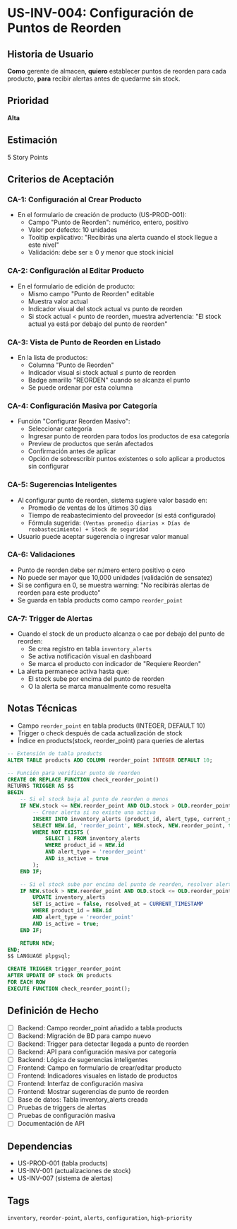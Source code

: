# US-INV-004: Configuración de Puntos de Reorden

## Historia de Usuario
**Como** gerente de almacen,
**quiero** establecer puntos de reorden para cada producto,
**para** recibir alertas antes de quedarme sin stock.

## Prioridad
**Alta**

## Estimación
5 Story Points

## Criterios de Aceptación

### CA-1: Configuración al Crear Producto
- En el formulario de creación de producto (US-PROD-001):
  - Campo "Punto de Reorden": numérico, entero, positivo
  - Valor por defecto: 10 unidades
  - Tooltip explicativo: "Recibirás una alerta cuando el stock llegue a este nivel"
  - Validación: debe ser ≥ 0 y menor que stock inicial

### CA-2: Configuración al Editar Producto
- En el formulario de edición de producto:
  - Mismo campo "Punto de Reorden" editable
  - Muestra valor actual
  - Indicador visual del stock actual vs punto de reorden
  - Si stock actual < punto de reorden, muestra advertencia: "El stock actual ya está por debajo del punto de reorden"

### CA-3: Vista de Punto de Reorden en Listado
- En la lista de productos:
  - Columna "Punto de Reorden"
  - Indicador visual si stock actual ≤ punto de reorden
  - Badge amarillo "REORDEN" cuando se alcanza el punto
  - Se puede ordenar por esta columna

### CA-4: Configuración Masiva por Categoría
- Función "Configurar Reorden Masivo":
  - Seleccionar categoría
  - Ingresar punto de reorden para todos los productos de esa categoría
  - Preview de productos que serán afectados
  - Confirmación antes de aplicar
  - Opción de sobrescribir puntos existentes o solo aplicar a productos sin configurar

### CA-5: Sugerencias Inteligentes
- Al configurar punto de reorden, sistema sugiere valor basado en:
  - Promedio de ventas de los últimos 30 días
  - Tiempo de reabastecimiento del proveedor (si está configurado)
  - Fórmula sugerida: `(Ventas promedio diarias × Días de reabastecimiento) + Stock de seguridad`
- Usuario puede aceptar sugerencia o ingresar valor manual

### CA-6: Validaciones
- Punto de reorden debe ser número entero positivo o cero
- No puede ser mayor que 10,000 unidades (validación de sensatez)
- Si se configura en 0, se muestra warning: "No recibirás alertas de reorden para este producto"
- Se guarda en tabla products como campo `reorder_point`

### CA-7: Trigger de Alertas
- Cuando el stock de un producto alcanza o cae por debajo del punto de reorden:
  - Se crea registro en tabla `inventory_alerts`
  - Se activa notificación visual en dashboard
  - Se marca el producto con indicador de "Requiere Reorden"
- La alerta permanece activa hasta que:
  - El stock sube por encima del punto de reorden
  - O la alerta se marca manualmente como resuelta

## Notas Técnicas
- Campo `reorder_point` en tabla products (INTEGER, DEFAULT 10)
- Trigger o check después de cada actualización de stock
- Índice en products(stock, reorder_point) para queries de alertas

```sql
-- Extensión de tabla products
ALTER TABLE products ADD COLUMN reorder_point INTEGER DEFAULT 10;

-- Función para verificar punto de reorden
CREATE OR REPLACE FUNCTION check_reorder_point()
RETURNS TRIGGER AS $$
BEGIN
    -- Si el stock baja al punto de reorden o menos
    IF NEW.stock <= NEW.reorder_point AND OLD.stock > OLD.reorder_point THEN
        -- Crear alerta si no existe una activa
        INSERT INTO inventory_alerts (product_id, alert_type, current_stock, reorder_point, is_active)
        SELECT NEW.id, 'reorder_point', NEW.stock, NEW.reorder_point, true
        WHERE NOT EXISTS (
            SELECT 1 FROM inventory_alerts
            WHERE product_id = NEW.id
            AND alert_type = 'reorder_point'
            AND is_active = true
        );
    END IF;

    -- Si el stock sube por encima del punto de reorden, resolver alertas
    IF NEW.stock > NEW.reorder_point AND OLD.stock <= OLD.reorder_point THEN
        UPDATE inventory_alerts
        SET is_active = false, resolved_at = CURRENT_TIMESTAMP
        WHERE product_id = NEW.id
        AND alert_type = 'reorder_point'
        AND is_active = true;
    END IF;

    RETURN NEW;
END;
$$ LANGUAGE plpgsql;

CREATE TRIGGER trigger_reorder_point
AFTER UPDATE OF stock ON products
FOR EACH ROW
EXECUTE FUNCTION check_reorder_point();
```

## Definición de Hecho
- [ ] Backend: Campo reorder_point añadido a tabla products
- [ ] Backend: Migración de BD para campo nuevo
- [ ] Backend: Trigger para detectar llegada a punto de reorden
- [ ] Backend: API para configuración masiva por categoría
- [ ] Backend: Lógica de sugerencias inteligentes
- [ ] Frontend: Campo en formulario de crear/editar producto
- [ ] Frontend: Indicadores visuales en listado de productos
- [ ] Frontend: Interfaz de configuración masiva
- [ ] Frontend: Mostrar sugerencias de punto de reorden
- [ ] Base de datos: Tabla inventory_alerts creada
- [ ] Pruebas de triggers de alertas
- [ ] Pruebas de configuración masiva
- [ ] Documentación de API

## Dependencias
- US-PROD-001 (tabla products)
- US-INV-001 (actualizaciones de stock)
- US-INV-007 (sistema de alertas)

## Tags
`inventory`, `reorder-point`, `alerts`, `configuration`, `high-priority`
